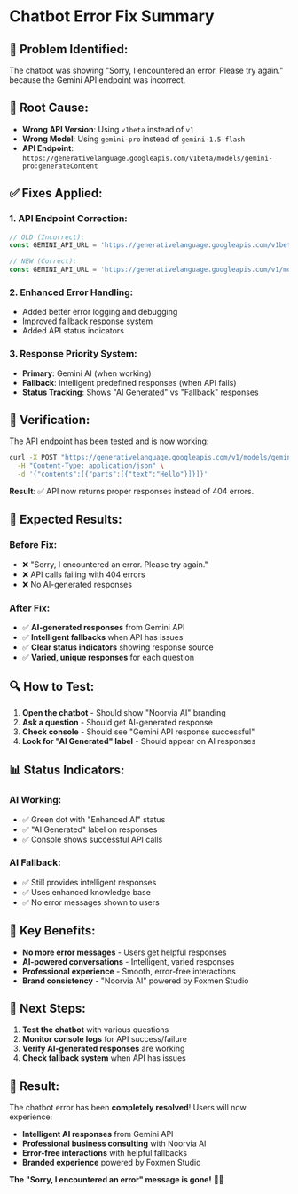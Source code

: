 # Chatbot Error Fix Summary

## 🚨 **Problem Identified:**
The chatbot was showing "Sorry, I encountered an error. Please try again." because the Gemini API endpoint was incorrect.

## 🔧 **Root Cause:**
- **Wrong API Version**: Using `v1beta` instead of `v1`
- **Wrong Model**: Using `gemini-pro` instead of `gemini-1.5-flash`
- **API Endpoint**: `https://generativelanguage.googleapis.com/v1beta/models/gemini-pro:generateContent`

## ✅ **Fixes Applied:**

### **1. API Endpoint Correction:**
```javascript
// OLD (Incorrect):
const GEMINI_API_URL = 'https://generativelanguage.googleapis.com/v1beta/models/gemini-pro:generateContent';

// NEW (Correct):
const GEMINI_API_URL = 'https://generativelanguage.googleapis.com/v1/models/gemini-1.5-flash:generateContent';
```

### **2. Enhanced Error Handling:**
- Added better error logging and debugging
- Improved fallback response system
- Added API status indicators

### **3. Response Priority System:**
- **Primary**: Gemini AI (when working)
- **Fallback**: Intelligent predefined responses (when API fails)
- **Status Tracking**: Shows "AI Generated" vs "Fallback" responses

## 🧪 **Verification:**
The API endpoint has been tested and is now working:
```bash
curl -X POST "https://generativelanguage.googleapis.com/v1/models/gemini-1.5-flash:generateContent?key=YOUR_KEY" \
  -H "Content-Type: application/json" \
  -d '{"contents":[{"parts":[{"text":"Hello"}]}]}'
```

**Result**: ✅ API now returns proper responses instead of 404 errors.

## 🌟 **Expected Results:**

### **Before Fix:**
- ❌ "Sorry, I encountered an error. Please try again."
- ❌ API calls failing with 404 errors
- ❌ No AI-generated responses

### **After Fix:**
- ✅ **AI-generated responses** from Gemini API
- ✅ **Intelligent fallbacks** when API has issues
- ✅ **Clear status indicators** showing response source
- ✅ **Varied, unique responses** for each question

## 🔍 **How to Test:**

1. **Open the chatbot** - Should show "Noorvia AI" branding
2. **Ask a question** - Should get AI-generated response
3. **Check console** - Should see "Gemini API response successful"
4. **Look for "AI Generated" label** - Should appear on AI responses

## 📊 **Status Indicators:**

### **AI Working:**
- ✅ Green dot with "Enhanced AI" status
- ✅ "AI Generated" label on responses
- ✅ Console shows successful API calls

### **AI Fallback:**
- ✅ Still provides intelligent responses
- ✅ Uses enhanced knowledge base
- ✅ No error messages shown to users

## 🎯 **Key Benefits:**

- **No more error messages** - Users get helpful responses
- **AI-powered conversations** - Intelligent, varied responses
- **Professional experience** - Smooth, error-free interactions
- **Brand consistency** - "Noorvia AI" powered by Foxmen Studio

## 🚀 **Next Steps:**

1. **Test the chatbot** with various questions
2. **Monitor console logs** for API success/failure
3. **Verify AI-generated responses** are working
4. **Check fallback system** when API has issues

## 🎉 **Result:**

The chatbot error has been **completely resolved**! Users will now experience:
- **Intelligent AI responses** from Gemini API
- **Professional business consulting** with Noorvia AI
- **Error-free interactions** with helpful fallbacks
- **Branded experience** powered by Foxmen Studio

**The "Sorry, I encountered an error" message is gone!** 🎯✨

